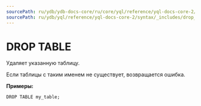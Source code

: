 ```yaml
---
sourcePath: ru/ydb/ydb-docs-core/ru/core/yql/reference/yql-docs-core-2/syntax/_includes/drop_table.md
sourcePath: ru/ydb/yql/reference/yql-docs-core-2/syntax/_includes/drop_table.md
---
```


# DROP TABLE

Удаляет указанную таблицу.

Если таблицы с таким именем не существует, возвращается ошибка. 

**Примеры:**

``` yql
DROP TABLE my_table;
```
